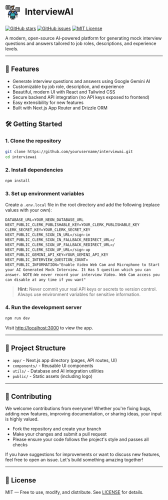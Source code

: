 # <img src="public/logo.png" alt="InterviewAI Logo" width="48" height="48" style="vertical-align:middle; margin-right:8px;"/> InterviewAI

[![GitHub stars](https://img.shields.io/github/stars/yourusername/interviewai?style=social)](https://github.com/yourusername/interviewai/stargazers)
[![GitHub issues](https://img.shields.io/github/issues/yourusername/interviewai)](https://github.com/yourusername/interviewai/issues)
[![MIT License](https://img.shields.io/badge/license-MIT-green)](LICENSE)

A modern, open-source AI-powered platform for generating mock interview questions and answers tailored to job roles, descriptions, and experience levels.

---

## 🚀 Features

- Generate interview questions and answers using Google Gemini AI
- Customizable by job role, description, and experience
- Beautiful, modern UI with React and Tailwind CSS
- Secure backend API integration (no API keys exposed to frontend)
- Easy extensibility for new features
- Built with Next.js App Router and Drizzle ORM

## 🛠️ Getting Started

### 1. Clone the repository

```bash
git clone https://github.com/yourusername/interviewai.git
cd interviewai
```

### 2. Install dependencies

```bash
npm install
```

### 3. Set up environment variables

Create a `.env.local` file in the root directory and add the following (replace values with your own):

```env
DATABASE_URL=YOUR_NEON_DATABASE_URL
NEXT_PUBLIC_CLERK_PUBLISHABLE_KEY=YOUR_CLERK_PUBLISHABLE_KEY
CLERK_SECRET_KEY=YOUR_CLERK_SECRET_KEY
NEXT_PUBLIC_CLERK_SIGN_IN_URL=/sign-in
NEXT_PUBLIC_CLERK_SIGN_IN_FALLBACK_REDIRECT_URL=/
NEXT_PUBLIC_CLERK_SIGN_UP_FALLBACK_REDIRECT_URL=/
NEXT_PUBLIC_CLERK_SIGN_UP_URL=/sign-up
NEXT_PUBLIC_GEMINI_API_KEY=YOUR_GEMINI_API_KEY
NEXT_PUBLIC_INTERVIEW_QUESTION_COUNT=
NEXT_PUBLIC_INFORMATION="Enable Video Web Cam and Microphone to Start your AI Generated Mock Interview. It Has 5 question which you can answer. NOTE:We never record your interview Video. Web Cam access you can disable at any time if you want"
```

> **Hint:** Never commit your real API keys or secrets to version control. Always use environment variables for sensitive information.

### 4. Run the development server

```bash
npm run dev
```

Visit [http://localhost:3000](http://localhost:3000) to view the app.

---

## 📁 Project Structure

- `app/` - Next.js app directory (pages, API routes, UI)
- `components/` - Reusable UI components
- `utils/` - Database and AI integration utilities
- `public/` - Static assets (including logo)

---

## 🤝 Contributing

We welcome contributions from everyone! Whether you're fixing bugs, adding new features, improving documentation, or sharing ideas, your input is highly valued.

- Fork the repository and create your branch
- Make your changes and submit a pull request
- Please ensure your code follows the project's style and passes all checks

If you have suggestions for improvements or want to discuss new features, feel free to open an issue. Let's build something amazing together!

---

## 📄 License

MIT — Free to use, modify, and distribute. See [LICENSE](LICENSE) for details.
